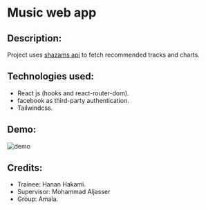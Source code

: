  # Music web app
 ## Description:
 Project uses [shazams api](https://rapidapi.com/apidojo/api/shazam/) to fetch recommended tracks and charts.
 ## Technologies used:
 - React js (hooks and react-router-dom).
 - facebook as third-party authentication.
 - Tailwindcss.
 ## Demo:
 ![demo](https://github.com/hanan-tuwaiq/Project03/blob/main/demo.gif?raw=true)
 ## Credits:
 - Trainee: Hanan Hakami.
 - Supervisor: Mohammad Aljasser
 - Group: Amala.
